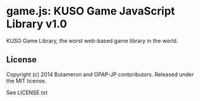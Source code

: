 game.js: KUSO Game JavaScript Library v1.0
===========================================

KUSO Game Library, the worst web-based game library in the world.


License
----------

Copyright (c) 2014 Butameron and OPAP-JP contoributors.
Released under the MIT license.

See LICENSE.txt


